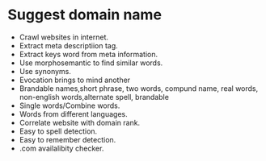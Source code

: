 # Suggest domain name

- Crawl websites in internet.
- Extract meta descriptiion tag.
- Extract keys word from meta information.
- Use morphosemantic to find similar words.
- Use synonyms.
- Evocation brings to mind another
- Brandable names,short phrase, two words, compund name, real words, non-english words,alternate spell, brandable
- Single words/Combine words.
- Words from different languages.
- Correlate website with domain rank.
- Easy to spell detection.
- Easy to remember detection.
- .com availalibity checker.
